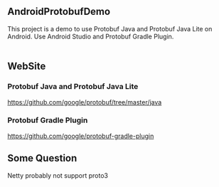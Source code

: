## AndroidProtobufDemo
This project is a demo to use Protobuf Java and Protobuf Java Lite on Android.
Use Android Studio and Protobuf Gradle Plugin.
</br>
</br>
## WebSite
### Protobuf Java and Protobuf Java Lite
https://github.com/google/protobuf/tree/master/java
### Protobuf Gradle Plugin
https://github.com/google/protobuf-gradle-plugin  

## Some Question
Netty probably not support proto3  

